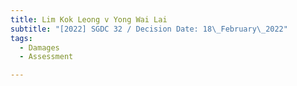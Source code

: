 ```yaml
---
title: Lim Kok Leong v Yong Wai Lai
subtitle: "[2022] SGDC 32 / Decision Date: 18\_February\_2022"
tags:
  - Damages
  - Assessment

---
```

